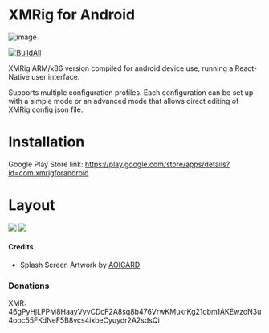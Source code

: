 # XMRig for Android 
![image](https://user-images.githubusercontent.com/97060076/148125819-b093ef76-b7ec-455f-866f-a489b5b53e59.png)

[![BuildAll](https://github.com/XMRig-for-Android/xmrig-for-android/actions/workflows/build-all.yml/badge.svg)](https://github.com/XMRig-for-Android/xmrig-for-android/actions/workflows/build-all.yml)

XMRig ARM/x86 version compiled for android device use, running a React-Native user interface.

Supports multiple configuration profiles. Each configuration can be set up with a simple mode or an advanced mode that allows direct editing of XMRig config json file.

# Installation
Google Play Store link: https://play.google.com/store/apps/details?id=com.xmrigforandroid

# Layout

![](https://i.imgur.com/hIuB6Wo.png) ![](https://i.imgur.com/NqZAZPl.png)

#### Credits
* Splash Screen Artwork by [AOICARD](https://www.reddit.com/user/AOICARD/)

### Donations
XMR: 46gPyHjLPPM8HaayVyvCDcF2A8sq8b476VrwKMukrKg21obm1AKEwzoN3u4ooc55FKdNeF5B8vcs4ixbeCyuydr2A2sdsQi
